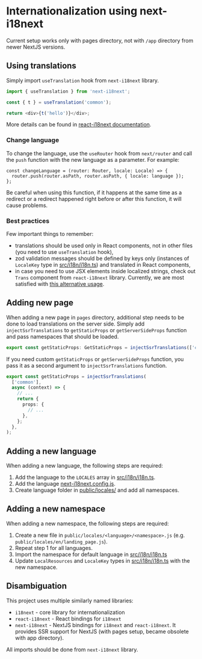 # Internationalization using next-i18next

Current setup works only with pages directory, not with `/app` directory from newer NextJS versions.

## Using translations

Simply import `useTranslation` hook from `next-i18next` library.

```typescript
import { useTranslation } from 'next-i18next';

const { t } = useTranslation('common');

return <div>{t('hello')}</div>;
```

More details can be found in [react-i18next documentation](https://react.i18next.com/).

### Change language

To change the language, use the `useRouter` hook from `next/router` and call the `push` function with the new language as a parameter. For example:

```tsx
const changeLanguage = (router: Router, locale: Locale) => {
  router.push(router.asPath, router.asPath, { locale: language });
};
```

Be careful when using this function, if it happens at the same time as a redirect or a redirect happened right before or after this function, it will cause problems.

### Best practices

Few important things to remember:

- translations should be used only in React components, not in other files (you need to use `useTranslation` hook),
- zod validation messages should be defined by keys only (instances of `LocaleKey` type in [src/i18n/i18n.ts](./i18n.ts)) and translated in React components,
- in case you need to use JSX elements inside localized strings, check out `Trans` component from `react-i18next` library. Currently, we are most satisfied with [this alternative usage](https://react.i18next.com/latest/trans-component#alternative-usage-components-array).

## Adding new page

When adding a new page in `pages` directory, additional step needs to be done to load translations on the server side.
Simply add `injectSsrTranslations` to `getStaticProps` or `getServerSideProps` function and pass namespaces that should be loaded.

```typescript
export const getStaticProps: GetStaticProps = injectSsrTranslations(['common']);
```

If you need custom `getStaticProps` or `getServerSideProps` function, you pass it as a second argument to `injectSsrTranslations` function.

```typescript
export const getStaticProps = injectSsrTranslations(
  ['common'],
  async (context) => {
    // ...
    return {
      props: {
        // ...
      },
    };
  },
);
```

## Adding a new language

When adding a new language, the following steps are required:

1. Add the language to the `LOCALES` array in [src/i18n/i18n.ts](./i18n.ts).
2. Add the language [next-i18next.config.js](../../next-i18next.config.js).
3. Create language folder in [public/locales/](../../public/locales/) and add all namespaces.

## Adding a new namespace

When adding a new namespace, the following steps are required:

1. Create a new file in `public/locales/<language>/<namespace>.js` (e.g. `public/locales/en/landing_page.js`).
2. Repeat step 1 for all languages.
3. Import the namespace for default language in [src/i18n/i18n.ts](./i18n.ts)
4. Update `LocalResources` and `LocaleKey` types in [src/i18n/i18n.ts](./i18n.ts) with the new namespace.

## Disambiguation

This project uses multiple similarly named libraries:

- `i18next` - core library for internationalization
- `react-i18next` - React bindings for `i18next`
- `next-i18next` - NextJS bindings for `i18next` and `react-i18next`. It provides SSR support for NextJS (with pages setup, became obsolete with app directory).

All imports should be done from `next-i18next` library.
